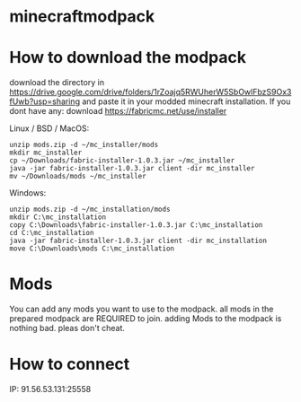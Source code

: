 # minecraftmodpack

# How to download the modpack

download the directory in https://drive.google.com/drive/folders/1rZoajq5RWUherW5SbOwlFbzS9Ox3fUwb?usp=sharing and paste it in your modded minecraft installation. If you dont have any: download https://fabricmc.net/use/installer

Linux / BSD / MacOS:
```Linux & MacOS
unzip mods.zip -d ~/mc_installer/mods
mkdir mc_installer
cp ~/Downloads/fabric-installer-1.0.3.jar ~/mc_installer
java -jar fabric-installer-1.0.3.jar client -dir mc_installer
mv ~/Downloads/mods ~/mc_installer
```

Windows:
```Windows
unzip mods.zip -d ~/mc_installation/mods
mkdir C:\mc_installation
copy C:\Downloads\fabric-installer-1.0.3.jar C:\mc_installation
cd C:\mc_installation
java -jar fabric-installer-1.0.3.jar client -dir mc_installation
move C:\Downloads\mods C:\mc_installation
```

# Mods

You can add any mods you want to use to the modpack. all mods in the prepared modpack are REQUIRED to join. 
adding Mods to the modpack is nothing bad.
pleas don't cheat.

# How to connect

IP: 91.56.53.131:25558
